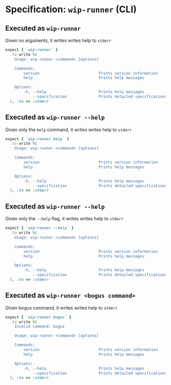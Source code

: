 # Specification: `wip-runner` (CLI)

## Executed as `wip-runner`

Given no arguments, it writes writes help to `stderr`

```ruby
expect { `wip-runner` }
  .to write %(
    Usage: wip-runner <command> [options]

    Commands:
        version                          Prints version information
        help                             Prints help messages

    Options:
        -h, --help                       Prints help messages
            --specification              Prints detailed specifications
  ), :to => :stderr
```

## Executed as `wip-runner --help`

Given only the `help` command, it writes writes help to `stderr`

```ruby
expect { `wip-runner help` }
  .to write %(
    Usage: wip-runner <command> [options]

    Commands:
        version                          Prints version information
        help                             Prints help messages

    Options:
        -h, --help                       Prints help messages
            --specification              Prints detailed specifications
  ), :to => :stderr
```

## Executed as `wip-runner --help`

Given only the `--help` flag, it writes writes help to `stderr`

```ruby
expect { `wip-runner --help` }
  .to write %(
    Usage: wip-runner <command> [options]

    Commands:
        version                          Prints version information
        help                             Prints help messages

    Options:
        -h, --help                       Prints help messages
            --specification              Prints detailed specifications
  ), :to => :stderr
```

## Executed as `wip-runner <bogus command>`

Given bogus command, it writes writes help to `stderr`

```ruby
expect { `wip-runner bogus` }
  .to write %(
    Invalid command: bogus

    Usage: wip-runner <command> [options]

    Commands:
        version                          Prints version information
        help                             Prints help messages

    Options:
        -h, --help                       Prints help messages
            --specification              Prints detailed specifications
  ), :to => :stderr
```
